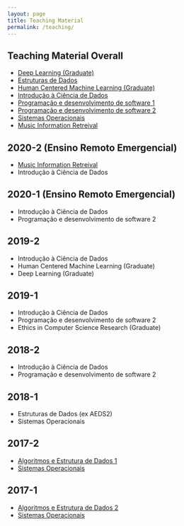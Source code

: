 ```yaml
---
layout: page
title: Teaching Material
permalink: /teaching/
---
```


## Teaching Material Overall

  * [Deep Learning (Graduate)](https://deep-ufmg.github.io/)
  * [Estruturas de Dados](https://github.com/flaviovdf/estruturas-de-dados)
  * [Human Centered Machine Learning (Graduate)](https://drive.google.com/open?id=173s0BS44S74Wag5mKQPZFRlB49ZTY7im)
  * [Introdução à Ciência de Dados](https://github.com/icd-ufmg)
  * [Programação e desenvolvimento de software 1](https://github.com/flaviovdf/programacao)
  * [Programação e desenvolvimento de software 2](https://github.com/flaviovdf/programacao-2)
  * [Sistemas Operacionais](https://github.com/flaviovdf/sistemas-operacionais)
  * [Music Information Retreival](https://docs.google.com/document/d/1UeDOMEwAl-XAONn7pS6_a7DtBrkGSft04EUwRI-xUQc)

## 2020-2 (Ensino Remoto Emergencial)
  * [Music Information Retreival](https://docs.google.com/document/d/1UeDOMEwAl-XAONn7pS6_a7DtBrkGSft04EUwRI-xUQc)
  * Introdução à Ciência de Dados

## 2020-1 (Ensino Remoto Emergencial)
  * Introdução à Ciência de Dados
  * Programação e desenvolvimento de software 2

## 2019-2
   * Introdução à Ciência de Dados
   * Human Centered Machine Learning (Graduate)
   * Deep Learning (Graduate)
   
## 2019-1
  * Introdução à Ciência de Dados
  * Programação e desenvolvimento de software 2
  * Ethics in Computer Science Research (Graduate)

## 2018-2
  * Introdução à Ciência de Dados
  * Programação e desenvolvimento de software 2

## 2018-1
  * Estruturas de Dados (ex AEDS2)
  * Sistemas Operacionais
  
## 2017-2
  * [Algoritmos e Estrutura de Dados 1](https://flaviovdf.github.io/AEDS1-2017-2)
  * [Sistemas Operacionais](https://flaviovdf.github.io/SO-2017-2)

## 2017-1
  * [Algoritmos e Estrutura de Dados 2](https://flaviovdf.github.io/AEDS2-2017-1)
  * [Sistemas Operacionais](https://flaviovdf.github.io/SO-2017-1)

